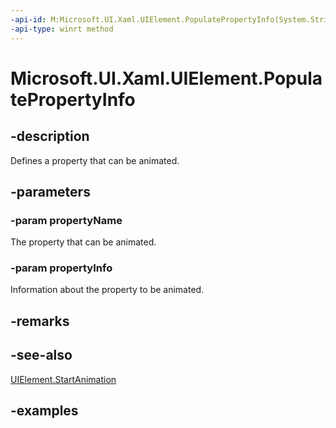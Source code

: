 ```yaml
---
-api-id: M:Microsoft.UI.Xaml.UIElement.PopulatePropertyInfo(System.String,Microsoft.UI.Composition.AnimationPropertyInfo)
-api-type: winrt method
---
```


<!-- Method syntax.
public void UIElement.PopulatePropertyInfo(String propertyName, AnimationPropertyInfo propertyInfo)
-->

# Microsoft.UI.Xaml.UIElement.PopulatePropertyInfo

## -description

Defines a property that can be animated.

## -parameters
### -param propertyName

The property that can be animated.

### -param propertyInfo

Information about the property to be animated.

## -remarks

## -see-also

[UIElement.StartAnimation](uielement_startanimation_466567403.md)

## -examples

